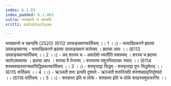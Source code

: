 ```yaml
---
index: 6.1.83
index_padded: 6.1.083
sutra: भय्यप्रवय्ये च च्छन्दसि
vritti: mahabhashyam

---
```

 भय्यप्रवय्ये च च्छन्दसि (2520) (6112 उपसङ्ख्यानवार्तिकम् ।। 1 ।।) - भय्यादिप्रकरणे ह्रदय्या उपसङ्ख्यानम् - भय्यादिप्रकरणे ह्रदय्या उपसङ्ख्यानं कर्तव्यम् । ह्रदय्या आपः ।। (6113 उपसङ्ख्यानवार्तिकम् ।। 2 ।।) - अव् शरस्य च - अवादेशो भवतीति वक्तव्यम् । शरस्य च ह्रदस्य चातोऽव्वक्तव्यः । ह्रदव्या आपः । शरव्या वै तेजनम् । शरव्यस्य पशूनभिघातकः स्यात् ।। (6114 शरब्यशब्दस्यान्यथासिद्धिकथनवार्तिकम् ।। 3 ।।) - शरुवृत्ताद्वा सिद्धम् - शरुवृत्ताद्वा पुनः सिद्धमेतत् ।। (6115 वार्तिकम् ।। 4 ।।) - ऋञ्जती शरुः इत्यपि दृश्यते - ऋञ्जती शरुरित्यपि शरुशब्दप्रवृत्तिर्दृश्यते ।। (6116 वार्तिकम् ।। 5 ।।) - शरुहस्त इति च लोके - शरुहस्त इति च लोके शरहस्तमुपाचरन्ति ।। 
